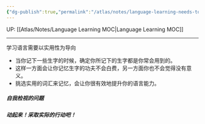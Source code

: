 ```yaml
---
{"dg-publish":true,"permalink":"/atlas/notes/language-learning-needs-to-be-practical/"}
---
```


UP: [[Atlas/Notes/Language Learning MOC\|Language Learning MOC]]

---

学习语言需要以实用性为导向
- 当你记下一些生字的时候，确定你所记下的生字都是你常会用到的。
- 这样一方面会让你记忆生字的功夫不会白费，另一方面你也不会觉得没有意义。
- 挑选实用的词汇来记忆，会让你很有效地提升你的语言能力。

##### 自我检视的问题


##### 动起来！采取实际的行动吧！
